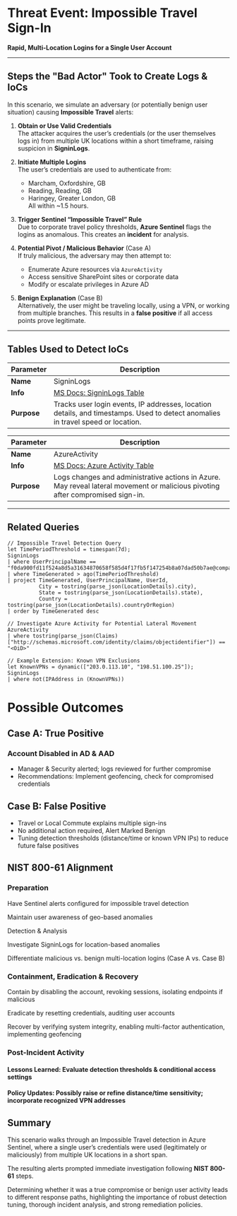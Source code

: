 # Threat Event: Impossible Travel Sign-In

**Rapid, Multi-Location Logins for a Single User Account**

---

## Steps the "Bad Actor" Took to Create Logs & IoCs
In this scenario, we simulate an adversary (or potentially benign user situation) causing **Impossible Travel** alerts:

1. **Obtain or Use Valid Credentials**  
   The attacker acquires the user’s credentials (or the user themselves logs in) from multiple UK locations within a short timeframe, raising suspicion in **SigninLogs**.

2. **Initiate Multiple Logins**  
   The user’s credentials are used to authenticate from:
   - Marcham, Oxfordshire, GB  
   - Reading, Reading, GB  
   - Haringey, Greater London, GB  
   All within ~1.5 hours.

3. **Trigger Sentinel “Impossible Travel” Rule**  
   Due to corporate travel policy thresholds, **Azure Sentinel** flags the logins as anomalous. This creates an **incident** for analysis.

4. **Potential Pivot / Malicious Behavior** (Case A)  
   If truly malicious, the adversary may then attempt to:
   - Enumerate Azure resources via `AzureActivity`
   - Access sensitive SharePoint sites or corporate data
   - Modify or escalate privileges in Azure AD

5. **Benign Explanation** (Case B)  
   Alternatively, the user might be traveling locally, using a VPN, or working from multiple branches. This results in a **false positive** if all access points prove legitimate.

---

## Tables Used to Detect IoCs

| **Parameter** | **Description**                                                                                                                      |
|---------------|--------------------------------------------------------------------------------------------------------------------------------------|
| **Name**      | SigninLogs                                                                                                                           |
| **Info**      | [MS Docs: SigninLogs Table](https://learn.microsoft.com/azure/active-directory/reports-monitoring/reference-azure-monitor-queries)   |
| **Purpose**   | Tracks user login events, IP addresses, location details, and timestamps. Used to detect anomalies in travel speed or location.      |

| **Parameter** | **Description**                                                                                                               |
|---------------|-------------------------------------------------------------------------------------------------------------------------------|
| **Name**      | AzureActivity                                                                                                                 |
| **Info**      | [MS Docs: Azure Activity Table](https://learn.microsoft.com/azure/azure-monitor/reference)                                     |
| **Purpose**   | Logs changes and administrative actions in Azure. May reveal lateral movement or malicious pivoting after compromised sign-in. |

---

## Related Queries

```kql
// Impossible Travel Detection Query
let TimePeriodThreshold = timespan(7d);
SigninLogs
| where UserPrincipalName == "f0da900fd11f524a8d5a31634870658f585d4f17fb5f147254b8a07dad50b7ae@company.com"
| where TimeGenerated > ago(TimePeriodThreshold)
| project TimeGenerated, UserPrincipalName, UserId, 
          City = tostring(parse_json(LocationDetails).city), 
          State = tostring(parse_json(LocationDetails).state), 
          Country = tostring(parse_json(LocationDetails).countryOrRegion)
| order by TimeGenerated desc
```

```
// Investigate Azure Activity for Potential Lateral Movement
AzureActivity
| where tostring(parse_json(Claims)["http://schemas.microsoft.com/identity/claims/objectidentifier"]) == "<OiD>"
```

```
// Example Extension: Known VPN Exclusions
let KnownVPNs = dynamic(["203.0.113.10", "198.51.100.25"]);
SigninLogs
| where not(IPAddress in (KnownVPNs))
```

# Possible Outcomes
## Case A: True Positive

### Account Disabled in AD & AAD
- Manager & Security alerted; logs reviewed for further compromise
- Recommendations: Implement geofencing, check for compromised credentials
## Case B: False Positive

- Travel or Local Commute explains multiple sign-ins
- No additional action required, Alert Marked Benign
- Tuning detection thresholds (distance/time or known VPN IPs) to reduce future false positives
## NIST 800-61 Alignment
### Preparation
Have Sentinel alerts configured for impossible travel detection

Maintain user awareness of geo-based anomalies

Detection & Analysis

Investigate SigninLogs for location-based anomalies

Differentiate malicious vs. benign multi-location logins (Case A vs. Case B)

### Containment, Eradication & Recovery

Contain by disabling the account, revoking sessions, isolating endpoints if malicious

Eradicate by resetting credentials, auditing user accounts

Recover by verifying system integrity, enabling multi-factor authentication, implementing geofencing

### Post-Incident Activity

#### Lessons Learned: Evaluate detection thresholds & conditional access settings
#### Policy Updates: Possibly raise or refine distance/time sensitivity; incorporate recognized VPN addresses
## Summary
This scenario walks through an Impossible Travel detection in Azure Sentinel, where a single user’s credentials were used (legitimately or maliciously) from multiple UK locations in a short span. 

The resulting alerts prompted immediate investigation following **NIST 800-61** steps. 

Determining whether it was a true compromise or benign user activity leads to different response paths, highlighting the importance of robust detection tuning, thorough incident analysis, and strong remediation policies.
